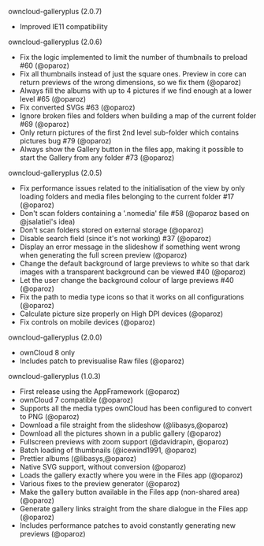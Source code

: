 owncloud-galleryplus (2.0.7)
* Improved IE11 compatibility

owncloud-galleryplus (2.0.6)
* Fix the logic implemented to limit the number of thumbnails to preload #60 (@oparoz)
* Fix all thumbnails instead of just the square ones. Preview in core can return previews of the wrong dimensions, so we fix them (@oparoz)
* Always fill the albums with up to 4 pictures if we find enough at a lower level #65 (@oparoz)
* Fix converted SVGs #63 (@oparoz)
* Ignore broken files and folders when building a map of the current folder #69 (@oparoz)
* Only return pictures of the first 2nd level sub-folder which contains pictures bug #79 (@oparoz)
* Always show the Gallery button in the files app, making it possible to start the Gallery from any folder #73 (@oparoz)

owncloud-galleryplus (2.0.5)
* Fix performance issues related to the initialisation of the view by only loading folders and media files belonging to the current folder #17 (@oparoz)
* Don't scan folders containing a '.nomedia' file #58 (@oparoz based on @jsalatiel's idea)
* Don't scan folders stored on external storage (@oparoz)
* Disable search field (since it's not working) #37 (@oparoz)
* Display an error message in the slideshow if something went wrong when generating the full screen preview (@oparoz)
* Change the default background of large previews to white so that dark images with a transparent background can be viewed #40 (@oparoz)
* Let the user change the background colour of large previews #40 (@oparoz)
* Fix the path to media type icons so that it works on all configurations (@oparoz)
* Calculate picture size properly on High DPI devices (@oparoz)
* Fix controls on mobile devices (@oparoz)

owncloud-galleryplus (2.0.0)
* ownCloud 8 only
* Includes patch to previsualise Raw files (@oparoz)

owncloud-galleryplus (1.0.3)
* First release using the AppFramework (@oparoz)
* ownCloud 7 compatible (@oparoz)
* Supports all the media types ownCloud has been configured to convert to PNG (@oparoz)
* Download a file straight from the slideshow (@libasys,@oparoz)
* Download all the pictures shown in a public gallery (@oparoz)
* Fullscreen previews with zoom support (@davidrapin, @oparoz)
* Batch loading of thumbnails (@icewind1991, @oparoz)
* Prettier albums (@libasys,@oparoz)
* Native SVG support, without conversion (@oparoz)
* Loads the gallery exactly where you were in the Files app (@oparoz)
* Various fixes to the preview generator (@oparoz)
* Make the gallery button available in the Files app (non-shared area) (@oparoz)
* Generate gallery links straight from the share dialogue in the Files app (@oparoz)
* Includes performance patches to avoid constantly generating new previews (@oparoz)
